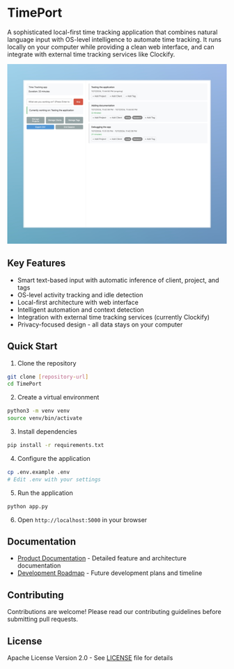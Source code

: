 # TimePort

A sophisticated local-first time tracking application that combines natural language input with OS-level intelligence to automate time tracking. It runs locally on your computer while providing a clean web interface, and can integrate with external time tracking services like Clockify.

![TimePort Interface](docs/screenshots/Time%20Tracker.jpeg)

## Key Features

- Smart text-based input with automatic inference of client, project, and tags
- OS-level activity tracking and idle detection
- Local-first architecture with web interface
- Intelligent automation and context detection
- Integration with external time tracking services (currently Clockify)
- Privacy-focused design - all data stays on your computer

## Quick Start

1. Clone the repository
```bash
git clone [repository-url]
cd TimePort
```

2. Create a virtual environment
```bash
python3 -m venv venv
source venv/bin/activate
```

3. Install dependencies
```bash
pip install -r requirements.txt
```

4. Configure the application
```bash
cp .env.example .env
# Edit .env with your settings
```

5. Run the application
```bash
python app.py
```

6. Open `http://localhost:5000` in your browser

## Documentation

- [Product Documentation](docs/PRODUCT.md) - Detailed feature and architecture documentation
- [Development Roadmap](docs/ROADMAP.md) - Future development plans and timeline

## Contributing

Contributions are welcome! Please read our contributing guidelines before submitting pull requests.

## License

Apache License Version 2.0 - See [LICENSE](LICENSE) file for details

